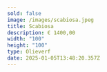 ```yaml
---
sold: false
image: /images/scabiosa.jpeg
title: Scabiosa
description: €﻿ 1400,00
width: "100"
height: "100"
type: Olieverf
date: 2025-01-05T13:48:20.357Z
---
```

